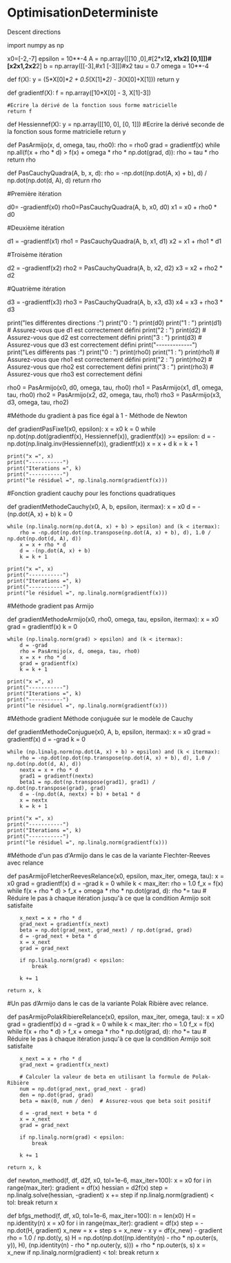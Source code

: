 # OptimisationDeterministe
Descent directions

import numpy as np


x0=[-2,-7]
epsilon = 10**-4
A = np.array([[10 ,0],#[2*x1**2, x1x2]
             [0,1]])#[x2x1,2x2**2]
b = np.array([[-3],#x1
             [-3]])#x2
tau = 0.7
omega = 10**-4

def f(X):
    y = (5*X[0]**2 + 0.5*(X[1]**2) - 3*(X[0]+X[1]))
    return y
    
def gradientf(X):
    f = np.array([10*X[0] - 3, X[1]-3])
    
    #Ecrire la dérivé de la fonction sous forme matricielle
    return f

def Hessiennef(X):
    y = np.array([[10, 0],
                  [0, 1]])
    #Ecrire la dérivé seconde de la fonction sous forme matricielle
    return y


def PasArmijo(x, d, omega, tau, rho0):
    rho = rho0
    grad = gradientf(x)
    while np.all(f(x + rho * d) > f(x) + omega * rho * np.dot(grad, d)):
        rho = tau * rho
    return rho


def PasCauchyQuadra(A, b, x, d):
    rho = -np.dot((np.dot(A, x) + b), d) / np.dot(np.dot(d, A), d)
    return rho

#Première itération

d0= -gradientf(x0)
rho0=PasCauchyQuadra(A, b, x0, d0)
x1 = x0 + rho0 * d0

#Deuxième itération

d1 = -gradientf(x1)
rho1 = PasCauchyQuadra(A, b, x1, d1)
x2 = x1 + rho1 * d1

#Troisème itération

d2 = -gradientf(x2)
rho2 = PasCauchyQuadra(A, b, x2, d2)
x3 = x2 + rho2 * d2

#Quatrième itération

d3 = -gradientf(x3)
rho3 = PasCauchyQuadra(A, b, x3, d3)
x4 = x3 + rho3 * d3


print("les différentes directions :")
print("0 : ")
print(d0)
print("1 : ")
print(d1)  # Assurez-vous que d1 est correctement défini
print("2 : ")
print(d2)  # Assurez-vous que d2 est correctement défini
print("3 : ")
print(d3)  # Assurez-vous que d3 est correctement défini
print("-------------")
print("Les différents pas :")
print("0 : ")
print(rho0)
print("1 : ")
print(rho1)  # Assurez-vous que rho1 est correctement défini
print("2 : ")
print(rho2)  # Assurez-vous que rho2 est correctement défini
print("3 : ")
print(rho3)  # Assurez-vous que rho3 est correctement défini



rho0 = PasArmijo(x0, d0, omega, tau, rho0)
rho1 = PasArmijo(x1, d1, omega, tau, rho0)
rho2 = PasArmijo(x2, d2, omega, tau, rho1)
rho3 = PasArmijo(x3, d3, omega, tau, rho2)


#Méthode du gradient à pas fice égal à 1 - Méthode de Newton


def gradientPasFixe1(x0, epsilon):
    x = x0
    k = 0
    while np.dot(np.dot(gradientf(x), Hessiennef(x)), gradientf(x)) >= epsilon:
        d = -np.dot(np.linalg.inv(Hessiennef(x)), gradientf(x))
        x = x + d
        k = k + 1
        
    print("x =", x)
    print("-----------")
    print("Iterations =", k)
    print("-----------")
    print("le résiduel =", np.linalg.norm(gradientf(x)))


#Fonction gradient cauchy pour les fonctions quadratiques



def gradientMethodeCauchy(x0, A, b, epsilon, itermax):
    x = x0
    d = -(np.dot(A, x) + b)
    k = 0
    
    while (np.linalg.norm(np.dot(A, x) + b) > epsilon) and (k < itermax):
        rho = -np.dot(np.dot(np.transpose(np.dot(A, x) + b), d), 1.0 / np.dot(np.dot(d, A), d))
        x = x + rho * d
        d = -(np.dot(A, x) + b)
        k = k + 1
    
    print("x =", x)
    print("-----------")
    print("Iterations =", k)
    print("-----------")
    print("le résiduel =", np.linalg.norm(gradientf(x)))


#Méthode gradient pas Armijo



def gradientMethodeArmijo(x0, rho0, omega, tau, epsilon, itermax):
    x = x0
    grad = gradientf(x)
    k = 0
    
    while (np.linalg.norm(grad) > epsilon) and (k < itermax):
        d = -grad
        rho = PasArmijo(x, d, omega, tau, rho0)
        x = x + rho * d
        grad = gradientf(x)
        k = k + 1
    
    print("x =", x)
    print("-----------")
    print("Iterations =", k)
    print("-----------")
    print("le résiduel =", np.linalg.norm(gradientf(x)))


#Méthode gradient Méthode conjuguée sur le modèle de Cauchy


def gradientMethodeConjugue(x0, A, b, epsilon, itermax):
    x = x0
    grad = gradientf(x)
    d = -grad
    k = 0
    
    while (np.linalg.norm(np.dot(A, x) + b) > epsilon) and (k < itermax):
        rho = -np.dot(np.dot(np.transpose(np.dot(A, x) + b), d), 1.0 / np.dot(np.dot(d, A), d))
        nextx = x + rho * d
        grad1 = gradientf(nextx)
        beta1 = np.dot(np.transpose(grad1), grad1) / np.dot(np.transpose(grad), grad)
        d = -(np.dot(A, nextx) + b) + beta1 * d
        x = nextx
        k = k + 1
    
    print("x =", x)
    print("-----------")
    print("Iterations =", k)
    print("-----------")
    print("le résiduel =", np.linalg.norm(gradientf(x)))



#Méthode d'un pas d'Armijo dans le cas de la variante Flechter-Reeves avec relance


def pasArmijoFletcherReevesRelance(x0, epsilon, max_iter, omega, tau):
    x = x0
    grad = gradientf(x)
    d = -grad
    k = 0
    while k < max_iter:
        rho = 1.0
        f_x = f(x)
        while f(x + rho * d) > f_x + omega * rho * np.dot(grad, d):
            rho *= tau  # Réduire le pas à chaque itération jusqu'à ce que la condition Armijo soit satisfaite
        
        x_next = x + rho * d
        grad_next = gradientf(x_next)
        beta = np.dot(grad_next, grad_next) / np.dot(grad, grad)
        d = -grad_next + beta * d
        x = x_next
        grad = grad_next
        
        if np.linalg.norm(grad) < epsilon:
            break
        
        k += 1
    
    return x, k

    
#Un pas d’Armijo dans le cas de la variante Polak Ribière avec relance.


def pasArmijoPolakRibiereRelance(x0, epsilon, max_iter, omega, tau):
    x = x0
    grad = gradientf(x)
    d = -grad
    k = 0
    while k < max_iter:
        rho = 1.0
        f_x = f(x)
        while f(x + rho * d) > f_x + omega * rho * np.dot(grad, d):
            rho *= tau  # Réduire le pas à chaque itération jusqu'à ce que la condition Armijo soit satisfaite
        
        x_next = x + rho * d
        grad_next = gradientf(x_next)
        
        # Calculer la valeur de beta en utilisant la formule de Polak-Ribière
        num = np.dot(grad_next, grad_next - grad)
        den = np.dot(grad, grad)
        beta = max(0, num / den)  # Assurez-vous que beta soit positif
        
        d = -grad_next + beta * d
        x = x_next
        grad = grad_next
        
        if np.linalg.norm(grad) < epsilon:
            break
        
        k += 1
    
    return x, k



def newton_method(f, df, d2f, x0, tol=1e-6, max_iter=100):
    x = x0
    for i in range(max_iter):
        gradient = df(x)
        hessian = d2f(x)
        step = np.linalg.solve(hessian, -gradient)
        x += step
        if np.linalg.norm(gradient) < tol:
            break
    return x




def bfgs_method(f, df, x0, tol=1e-6, max_iter=100):
    n = len(x0)
    H = np.identity(n)
    x = x0
    for i in range(max_iter):
        gradient = df(x)
        step = -np.dot(H, gradient)
        x_new = x + step
        s = x_new - x
        y = df(x_new) - gradient
        rho = 1.0 / np.dot(y, s)
        H = np.dot(np.dot((np.identity(n) - rho * np.outer(s, y)), H),
                   (np.identity(n) - rho * np.outer(y, s))) + rho * np.outer(s, s)
        x = x_new
        if np.linalg.norm(gradient) < tol:
            break
    return x
